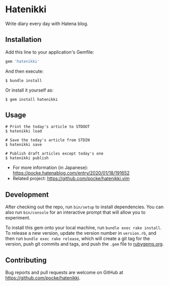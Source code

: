 # Hatenikki

Write diary every day with Hatena blog.

## Installation

Add this line to your application's Gemfile:

```ruby
gem 'hatenikki'
```

And then execute:

    $ bundle install

Or install it yourself as:

    $ gem install hatenikki

## Usage

```
# Print the today's article to STDOUT
$ hatenikki load

# Save the today's article from STDIN
$ hatenikki save

# Publish draft articles except today's one
$ hatenikki publish
```

* For more information (in Japanese): https://pocke.hatenablog.com/entry/2020/01/18/191652
* Related project: https://github.com/pocke/hatenikki.vim

## Development

After checking out the repo, run `bin/setup` to install dependencies. You can also run `bin/console` for an interactive prompt that will allow you to experiment.

To install this gem onto your local machine, run `bundle exec rake install`. To release a new version, update the version number in `version.rb`, and then run `bundle exec rake release`, which will create a git tag for the version, push git commits and tags, and push the `.gem` file to [rubygems.org](https://rubygems.org).

## Contributing

Bug reports and pull requests are welcome on GitHub at https://github.com/pocke/hatenikki.

